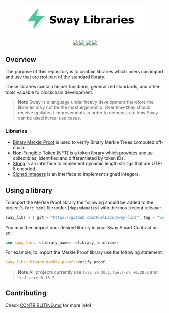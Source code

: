 <p align="center">
    <picture>
        <source media="(prefers-color-scheme: dark)" srcset=".docs/sway_libraries_white.png">
        <img alt="SwayApps logo" width="400px" src=".docs/sway_libraries_black.png">
    </picture>
</p>

<p align="center">
    <a href="https://github.com/FuelLabs/sway-libs/actions/workflows/ci.yml" alt="CI">
        <img src="https://github.com/FuelLabs/sway-libs/actions/workflows/ci.yml/badge.svg" />
    </a>
    <a href="https://crates.io/crates/forc/0.30.1" alt="forc">
        <img src="https://img.shields.io/badge/forc-v0.30.1-orange" />
    </a>
    <a href="./LICENSE" alt="forc">
        <img src="https://img.shields.io/github/license/FuelLabs/sway-libs" />
    </a>
    <a href="https://discord.gg/xfpK4Pe">
        <img src="https://img.shields.io/discord/732892373507375164?color=6A7EC2&logo=discord&logoColor=ffffff&labelColor=6A7EC2&label=Discord" />
    </a>
</p>

## Overview

The purpose of this repository is to contain libraries which users can import and use that are not part of the standard library. 

These libraries contain helper functions, generalized standards, and other tools valuable to blockchain development.

> **Note**
> Sway is a language under heavy development therefore the libraries may not be the most ergonomic. Over time they should receive updates / improvements in order to demonstrate how Sway can be used in real use cases.

### Libraries

- [Binary Merkle Proof](./sway_libs/src/merkle_proof/) is used to verify Binary Merkle Trees computed off-chain.
- [Non-Fungible Token (NFT)](./sway_libs/src/nft/) is a token library which provides unqiue collectibles, identified and differentiated by token IDs.
- [String](./sway_libs/src/string/) is an interface to implement dynamic length strings that are UTF-8 encoded.
- [Signed Integers](./sway_libs/src/signed_integers/) is an interface to implement signed integers.

## Using a library

To import the Merkle Proof library the following should be added to the project's `Forc.toml` file under `[dependencies]` with the most recent release:

```rust
sway_libs = { git = "https://github.com/FuelLabs/sway-libs", tag = "v0.1.0" }
```

You may then import your desired library in your Sway Smart Contract as so:

```rust
use sway_libs::<library_name>::<library_function>;
```

For example, to import the Merkle Proof library use the following statement:

```rust
sway_libs::binary_merkle_proof::verify_proof;
```

> **Note**
> All projects currently use `forc v0.30.1`, `fuels-rs v0.28.0` and `fuel-core 0.13.2`.

## Contributing

Check [CONTRIBUTING.md](./CONTRIBUTING.md) for more info!
